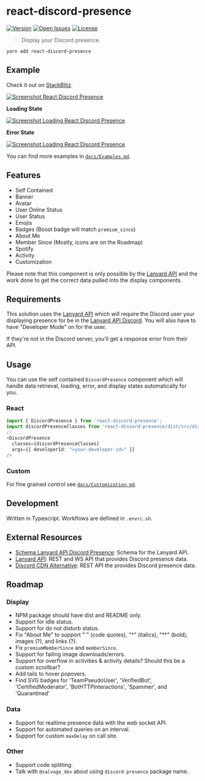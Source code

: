 # react-discord-presence

[![Version](http://img.shields.io/npm/v/react-discord-presence.svg?style=flat-square)](https://www.npmjs.org/package/react-discord-presence)
[![Open Issues](https://img.shields.io/github/issues-raw/Nate-Wilkins/react-discord-presence?style=flat-square)](https://github.com/Nate-Wilkins/react-discord-presence/issues)
[![License](https://img.shields.io/github/license/Nate-Wilkins/react-discord-presence?color=%2308F&style=flat-square)](https://github.com/Nate-Wilkins/react-discord-presence/blob/main/LICENSE)

> Display your Discord presence.

```
yarn add react-discord-presence
```

## Example

Check it out on [StackBlitz](https://stackblitz.com/edit/react-ts-nfdx3w?file=App.tsx).

[![Screenshot React Discord Presence](./__screenshots__/Display/DiscordPresence/Default_small.png)](https://stackblitz.com/edit/react-ts-nfdx3w?file=App.tsx)

__Loading State__

[![Screenshot Loading React Discord Presence](./__screenshots__/Display/LoadingDiscordPresence/Custom_small.png)](https://stackblitz.com/edit/react-ts-nfdx3w?file=App.tsx)

__Error State__

[![Screenshot Loading React Discord Presence](./__screenshots__/Display/ErrorDiscordPresence/Custom_small.png)](https://stackblitz.com/edit/react-ts-nfdx3w?file=App.tsx)

You can find more examples in [`docs/Examples.md`](./docs/Examples.md).

## Features

- Self Contained
- Banner
- Avatar
- User Online Status
- User Status
- Emojis
- Badges (Boost badge will match `premium_since`)
- About Me
- Member Since (Mostly, icons are on the Roadmap)
- Spotify
- Activity
- Customization

Please note that this component is only possible by the [Lanyard API](https://github.com/Phineas/lanyard) and the work done to get the correct data
pulled into the display components.

## Requirements

This solution uses the [Lanyard API](https://github.com/Phineas/lanyard) which will require the Discord user your
displaying presence for be in the [Lanyard API Discord](https://discord.gg/UrXF2cfJ7F). You will also have to have
"Developer Mode" on for the user.

If they're not in the Discord server, you'll get a response error from their API.

## Usage

You can use the self contained `DiscordPresence` component which will handle
data retrieval, loading, error, and display states automatically for you.

### React

```typescript
import { DiscordPresence } from 'react-discord-presence';
import discordPresenceClasses from 'react-discord-presence/dist/src/display/style/DiscordPresenceDefault.module.css';
// ...
<DiscordPresence
  classes={discordPresenceClasses}
  args={{ developerId: "<your-developer-id>" }}
/>
```

### Custom

For fine grained control see [`docs/Customization.md`](./docs/Customization.md).

## Development

Written in Typescript. Workflows are defined in `.envrc.sh`.

## External Resources

- [Schema Lanyard API Discord Presence](https://github.com/Nate-Wilkins/schema-lanyard-discord-presence): Schema for the
  Lanyard API.
- [Lanyard API](https://github.com/Phineas/lanyard): REST and WS API that provides Discord presence data.
- [Discord CDN Alternative](https://gist.github.com/dustinrouillard/04be36180ed80db144a4857408478854): REST API the
  provides Discord presence data.

## Roadmap

### Display

- NPM package should have dist and README only.
- Support for idle status.
- Support for do not disturb status.
- Fix "About Me" to support "`" (code quotes), "*" (italics), "**" (bold), images (?), and links (?).
- Fix `premiumMemberSince` and `memberSince`.
- Support for failing image downloads/errors.
- Support for overflow in activities & activity details? Should this be a custom scrollbar?
- Add tails to hover popovers.
- Find SVG badges for 'TeamPseudoUser', 'VerifiedBot', 'CertifiedModerator', 'BotHTTPInteractions', 'Spammer', and 'Quarantined'

### Data

- Support for realtime presence data with the web socket API.
- Support for automated queries on an interval.
- Support for custom `maxDelay` on call site.

### Other

- Support code splitting.
- Talk with `@salvage_dev` about using `discord-presence` package name.
